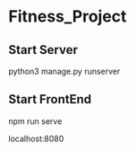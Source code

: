 # Fitness_Project


## Start Server 
python3 manage.py runserver 

## Start FrontEnd 
npm run serve 

localhost:8080